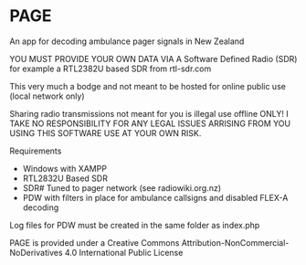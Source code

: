 # PAGE
An app for decoding ambulance pager signals in New Zealand

YOU MUST PROVIDE YOUR OWN DATA VIA A Software Defined Radio (SDR) for example a RTL2382U based SDR from rtl-sdr.com

This very much a bodge and not meant to be hosted for online public use (local network only)

Sharing radio transmissions not meant for you is illegal use offline ONLY!
I TAKE NO RESPONSIBILITY FOR ANY LEGAL ISSUES ARRISING FROM YOU USING THIS SOFTWARE USE AT YOUR OWN RISK.

Requirements
- Windows with XAMPP
- RTL2832U Based SDR
- SDR# Tuned to pager network (see radiowiki.org.nz)
- PDW with filters in place for ambulance callsigns and disabled FLEX-A decoding

Log files for PDW must be created in the same folder as index.php

PAGE is provided under a Creative Commons Attribution-NonCommercial-NoDerivatives 4.0 International Public License
